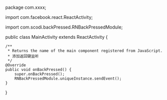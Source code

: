 package com.xxxx;

import com.facebook.react.ReactActivity;

import com.scodi.backPressed.RNBackPressedModule;

public class MainActivity extends ReactActivity {

    /**
     * Returns the name of the main component registered from JavaScript.
     * 添加返回键监听
     */
    @Override
    public void onBackPressed() {
        super.onBackPressed();
        RNBackPressedModule.uniqueInstance.sendEvent();
    }
}
